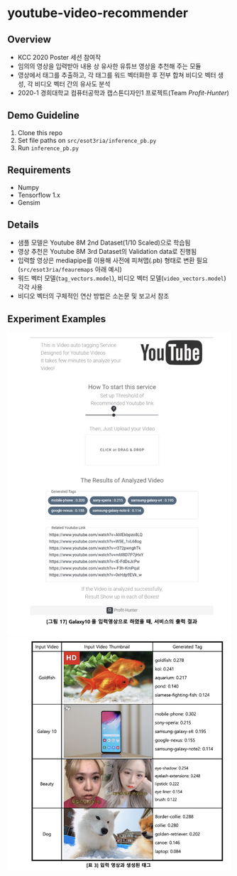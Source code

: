 # youtube-video-recommender

## Overview
* KCC 2020 Poster 세션 참여작
* 임의의 영상을 입력받아 내용 상 유사한 유튜브 영상을 추천해 주는 모듈
* 영상에서 태그를 추출하고, 각 태그를 워드 벡터화한 후 전부 합쳐 비디오 벡터 생성, 각 비디오 벡터 간의 유사도 분석
* 2020-1 경희대학교 컴퓨터공학과 캡스톤디자인1 프로젝트(Team _Profit-Hunter_)

## Demo Guideline
1. Clone this repo
2. Set file paths on `src/esot3ria/inference_pb.py`
3. Run `inference_pb.py`

## Requirements
* Numpy
* Tensorflow 1.x
* Gensim

## Details
* 샘플 모델은 Youtube 8M 2nd Dataset(1/10 Scaled)으로 학습됨
* 영상 추천은 Youtube 8M 3rd Dataset의 Validation data로 진행됨 
* 입력할 영상은 mediapipe를 이용해 사전에 피쳐맵(.pb) 형태로 변환 필요 (`src/esot3ria/feauremaps` 아래 예시)
* 워드 벡터 모델(`tag_vectors.model`), 비디오 벡터 모델(`video_vectors.model`) 각각 사용
* 비디오 벡터의 구체적인 연산 방법은 소논문 및 보고서 참조

## Experiment Examples
![experiment0](./experiment0.png)
![experiment1](./experiment1.jpg)
